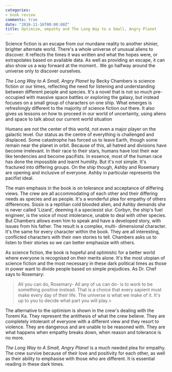 ```yaml
---
categories:
- book review
comments: true
date: "2016-11-16T00:00:00Z"
title: Optimism, empathy and The Long Way to a Small, Angry Planet
---
```

  
Science fiction is an escape from our mundane reality to another shinier, brighter alternate world. There's a whole universe of unusual aliens to discover. It reflects the times it was written and what the hopes were, or extrapolates based on available data. As well as providing an escape, it can also show us a way forward at the moment.. We go halfway around the universe only to discover ourselves.  
<!--more-->  

*The Long Way to A Small, Angry Planet* by Becky Chambers is science fiction or our times, reflecting the need for listening and understanding between different people and species. It's a novel that is not so much pre-occupied with massive space battles or exploring the galaxy, but instead focuses on a small group of characters on one ship. What emerges is refreshingly different to the majority of science fiction out there. It also gives us lessons on how to proceed in our world of uncertainty, using aliens and space to talk about our current world situation  

Humans are not the center of this world, not even a major player on the galactic level. Our status as the centre of everything is challenged and displaced. Some catastrophe has forced us to leave Earth, though some remain near the planet in orbit. Because of this, all hatred and divisions have become irrelevant. In their race to their stars, humans have lost their war like tendencies and become pacifists. In essence, most of the human race has done the impossible and learnt humility. But it's not simple. It's fractured into differing groups. On the ship though, Ashby and Rosemary are opening and inclusive of everyone. Ashby in particular represents the pacifist ideal.  

The main emphasis in the book is on tolerance and acceptance of differing views. The crew are all accommodating of each other and their differing needs as species and as people. It's a wonderful plea for empathy of others differences. Sissix is a reptilian cold blooded alien, and Ashby demands she is never called 'Lizard', deeming it a speciesist slur. Corbyn, the ship's fuel engineer, is the voice of most intolerance, unable to deal with other species. But Chambers allows even him to speak and have a developed story, with issues from his father. The result is a complex, multi- dimensional character. It's the same for every character within the book. They are all interesting, conflicted characters with their own stories to tell. Chambers asks us to listen to their stories so we can better emphasize with others.  

As science fiction, the book is hopeful and optimistic for a better world where everyone is recognised on their merits alone. It's the most utopian of science fiction and the most necessary in these dark political times as those in power want to divide people based on simple prejudices. As Dr. Chef says to Rosemary:  

>  All you can do, Rosemary- All any of us can do- is to work to be something positive instead. That is a choice that every sapient must make every day of their life. The universe is what we make of it. It's up to you to decide what part you will play.>  

The alternative to the optimism is shown in the crew's dealing with the Toremi Ka. They represent the antithesis of what the crew believe. They are completely intolerant of everyone with a different view and they resort to violence. They are dangerous and are unable to be reasoned with. They are what happens when empathy breaks down, when reason and tolerance is no more.  

*The Long Way to A Small, Angry Planet* is a much needed plea for empathy. The crew survive because of their love and positivity for each other, as well as their ability to emphasise with those who are different. It is essential reading in these dark times.  
